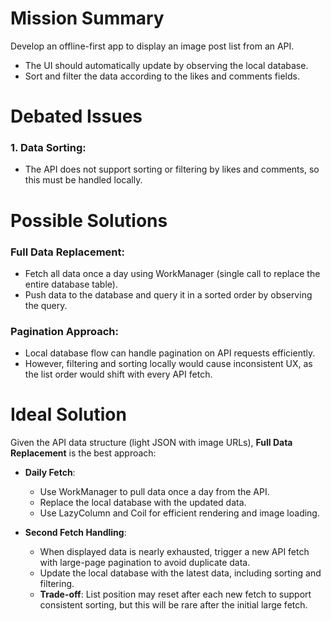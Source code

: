 # Mission Summary
Develop an offline-first app to display an image post list from an API.
- The UI should automatically update by observing the local database.
- Sort and filter the data according to the likes and comments fields.

# Debated Issues
### 1. Data Sorting:
- The API does not support sorting or filtering by likes and comments, so this must be handled locally.

# Possible Solutions
### Full Data Replacement:
- Fetch all data once a day using WorkManager (single call to replace the entire database table).
- Push data to the database and query it in a sorted order by observing the query.

### Pagination Approach:
- Local database flow can handle pagination on API requests efficiently.
- However, filtering and sorting locally would cause inconsistent UX, as the list order would shift with every API fetch.

# Ideal Solution
Given the API data structure (light JSON with image URLs), **Full Data Replacement** is the best approach:
- **Daily Fetch**:
    - Use WorkManager to pull data once a day from the API.
    - Replace the local database with the updated data.
    - Use LazyColumn and Coil for efficient rendering and image loading.

- **Second Fetch Handling**:
    - When displayed data is nearly exhausted, trigger a new API fetch with large-page pagination to avoid duplicate data.
    - Update the local database with the latest data, including sorting and filtering.
    - **Trade-off**: List position may reset after each new fetch to support consistent sorting, but this will be rare after the initial large fetch.
